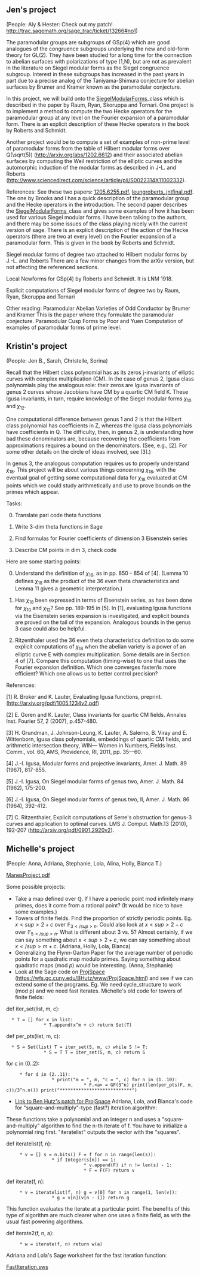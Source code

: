 

## Jen's project

(People: Aly & Hester: Check out my patch! <a class="http" href="http://trac.sagemath.org/sage_trac/ticket/13266#no1">http://trac.sagemath.org/sage_trac/ticket/13266#no1</a>) 

The paramodular groups are subgroups of GSp(4) which are good analogues of the congruence subgroups underlying the new and old-form theory for GL(2).  They have been studied for a long time for the connection to abelian surfaces with polarizations of type (1,N), but are not as prevalent in the literature on Siegel modular forms as the Siegel congruence subgroup.  Interest in these subgroups has increased in the past years in part due to a precise analog of the Taniyama-Shimura conjecture for abelian surfaces by Brumer and Kramer known as the paramodular conjecture. 

In this project, we will build onto the <a href="/SiegelModularForms">SiegelModularForms</a>_class which is described in the paper by Raum, Ryan, Skoruppa and Tornari.   One project is to implement a method to compute the two Hecke operators for the paramodular group at any level on the Fourier expansion of a paramodular form.  There is an explicit description of these Hecke operators in the book by Roberts and Schmidt. 

Another project would be to compute a set of examples of non-prime level of paramodular forms from the table of Hilbert modular forms over Q(\sqrt(5)) (<a href="http://arxiv.org/abs/1202.6612">http://arxiv.org/abs/1202.6612</a>) and their associated abelian surfaces by computing the Weil restriction of the elliptic curves and the automorphic induction of the modular forms as described in J-L. and Roberts (<a href="http://www.sciencedirect.com/science/article/pii/S0022314X11002332">http://www.sciencedirect.com/science/article/pii/S0022314X11002332</a>). 

References: See these two papers: <a href="days42/projects/1205.6255.pdf">1205.6255.pdf</a>, <a href="days42/projects/leungroberts_jntfinal.pdf">leungroberts_jntfinal.pdf</a>.  The one by Brooks and I has a quick description of the paramodular group and the Hecke operators in the introduction.  The second paper describes the <a href="/SiegelModularForms">SiegelModularForms</a>_class and gives some examples of how it has been used for various Siegel modular forms.  I have been talking to the authors, and there may be some issues of the class playing nicely with the current version of sage.  There is an explicit description of the action of the Hecke operators (there are two at every level) on the Fourier expansion of a paramodular form.  This is given in the book by Roberts and Schmidt. 

Siegel modular forms of degree two attached to Hilbert modular forms by J.-L. and Roberts There are a few minor changes from the arXiv version, but not affecting the referenced sections. 

Local Newforms for GSp(4) by Roberts and Schmidt.  It is LNM 1918. 

Explicit computations of Siegel modular forms of degree two by Raum, Ryan, Skoruppa and Tornari 

Other reading:  Paramodular Abelian Varieties of Odd Conductor by Brumer and Kramer  This is the paper where they formulate the paramodular conjecture. Paramodular Cusp Forms by Poor and Yuen Computation of examples of paramodular forms of prime level. 


## Kristin's project

(People: Jen B., Sarah, Christelle, Sorina) 

Recall that the Hilbert class polynomial has as its zeros j-invariants of elliptic curves with complex multiplication (CM). In the case of genus 2, Igusa class polynomials play the analogous role: their zeros are Igusa invariants of genus 2 curves whose Jacobians have CM by a quartic CM ﬁeld K. These Igusa invariants, in turn, require knowledge of the Siegel modular forms $\chi_{10}$ and $\chi_{12}$. 

One computational difference between genus 1 and 2 is that the Hilbert class polynomial has coefficients in Z, whereas the Igusa class polynomials have coefficients in Q. The difficulty, then, in genus 2, is understanding how bad these denominators are, because recovering the coeﬃcients from approximations requires a bound on the denominators. (See, e.g., [2].  For some other details on the circle of ideas involved, see [3].) 

In genus 3, the analogous computation requires us to properly understand $\chi_{18}$. This project will be about various things concerning $\chi_{18}$, with the eventual goal of getting some computational data for $\chi_{18}$ evaluated at CM points which we could study arithmetically and use to prove bounds on the primes which appear. 

Tasks: 

0. Translate pari code theta functions 

1. Write 3-dim theta functions in Sage 

2. Find formulas for Fourier coefficients of dimension 3 Eisenstein series 

3. Describe CM points in dim 3, check code 

Here are some starting points: 

0) Understand the definition of $\chi_{18}$, as in pp. 850 - 854 of [4]. (Lemma 10 defines $\chi_{18}$ as the product of the 36 even theta characteristics and Lemma 11 gives a geometric interpretation.) 

1) Has $\chi_{18}$ been expressed in terms of Eisenstein series, as has been done for $\chi_{10}$ and $\chi_{12}$? See pp. 189-195 in [5].  In [1], evaluating Igusa functions via the Eisenstein series expansion is investigated, and explicit bounds are proved on the tail of the expansion.  Analogous bounds in the genus 3 case could also be helpful. 

2)  Ritzenthaler used the 36 even theta characteristics definition to do some explicit computations of $\chi_{18}$ when the abelian variety is a power of an elliptic curve E with complex multiplication. Some details are in Section 4 of [7]. Compare this computation (timing-wise) to one that uses the Fourier expansion definition. Which one converges faster/is more efficient? Which one allows us to better control precision? 

References: 

[1] R. Broker and K. Lauter, Evaluating Igusa functions, preprint. (<a href="http://arxiv.org/pdf/1005.1234v2.pdf">http://arxiv.org/pdf/1005.1234v2.pdf</a>) 

[2] E. Goren and K. Lauter, Class invariants for quartic CM fields. Annales Inst. Fourier 57, 2 (2007), p.457-480. 

[3] H. Grundman, J. Johnson-Leung, K. Lauter, A. Salerno, B. Viray and E. Wittenborn, Igusa class polynomials, embeddings of quartic CM fields, and arithmetic intersection theory, WIN— Women in Numbers, Fields Inst. Comm., vol. 60, AMS, Providence, RI, 2011, pp. 35—60. 

[4] J.-I. Igusa, Modular forms and projective invariants, Amer. J. Math. 89 (1967), 817-855. 

[5] J.-I. Igusa, On Siegel modular forms of genus two, Amer. J. Math. 84 (1962), 175-200. 

[6] J.-I. Igusa, On Siegel modular forms of genus two, II, Amer. J. Math. 86 (1964), 392-412. 

[7] C. Ritzenthaler, Explicit computations of Serre's obstruction for genus-3 curves and application to optimal curves. LMS J. Comput. Math.13 (2010), 192-207 (<a href="http://arxiv.org/pdf/0901.2920v2">http://arxiv.org/pdf/0901.2920v2</a>). 


## Michelle's project

(People: Anna, Adriana, Stephanie, Lola, Alina, Holly, Bianca T.) 

<a href="days42/projects/ManesProject.pdf">ManesProject.pdf</a> 

Some possible projects: 

* Take a map defined over $\mathbb{Q}$. If I have a periodic point mod infinitely many primes, does it come from a rational point? (It would be nice to have some examples.) 
* Towers of finite fields. Find the proportion of strictly periodic points. Eg. $x<sup>2 + c$ over $\mathbb{F}_{3</sup>n}$. Could also look at $x<sup>2 + c$ over $\mathbb{F}_{5</sup>n}$. What is different about $3$ vs. $5$? Almost certainly, if we can say something about $x<sup>2 + c$, we can say something about $x</sup>m + c$. (Adriana, Holly, Lola, Bianca) 
* Generalizing the Flynn-Garton Paper for the average number of periodic points for a quadratic map modulo primes. Saying something about quadratic maps (mod $p$) would be interesting. (Anna, Stephanie)  
* Look at the Sage code on <a href="/ProjSpace">ProjSpace</a> (<a href="https://wfs.gc.cuny.edu/BHutz/www/ProjSpace.html">https://wfs.gc.cuny.edu/BHutz/www/ProjSpace.html</a>) and see if we can extend some of the programs. Eg. We need cycle_structure to work (mod p) and we need fast iterates. 
Michelle's old code for towers of finite fields: 

def iter_set(list, m, c): 

      * T = [] for x in list: 
                  * T.append(x^m + c) return Set(T) 
def per_pts(list, m, c): 

      * S = Set(list) T = iter_set(S, m, c) while S != T: 
                  * S = T T = iter_set(S, m, c) return S 
for c in (0..2): 

         * for d in (2..11): 
                     * print("m = ", m, "c = ", c) for n in (1..10): 
                                 * F.<a> = GF(3^n) print(len(per_pts(F, m, c))/3^n.n()) print("***************************") 
* <a class="http" href="http://trac.sagemath.org/sage_trac/ticket/13130">Link to Ben Hutz's patch for ProjSpace</a> 
Adriana, Lola, and Bianca's code for "square-and-multiply"-type (fast?) iteration algorithm: 

These functions take a polynomial and an integer n and uses a "square-and-multiply" algorithm to find the n-th iterate of f. You have to initialize a polynomial ring first. "iteratelist" outputs the vector with the "squares". 

def iteratelist(f, n): 

         * v = [] s = n.bits() F = f for n in range(len(s)): 
                     * if Integer(s[n]) == 1: 
                                 * v.append(F) if n != len(s) - 1: 
                                 * F = F(F) return v 
def iterate(f, n): 

         * v = iteratelist(f, n) g = v[0] for n in range(1, len(v)): 
                     * g = v[n](v[n - 1]) return g 
This function evaluates the iterate at a particular point. The benefits of this type of algorithm are much clearer when one uses a finite field, as with the usual fast powering algorithms. 

def iterate2(f, n, a): 

         * w = iterate(f, n) return w(a) 
Adriana and Lola's Sage worksheet for the fast iteration function: 

<a href="days42/projects/FastIteration.sws">FastIteration.sws</a> 
